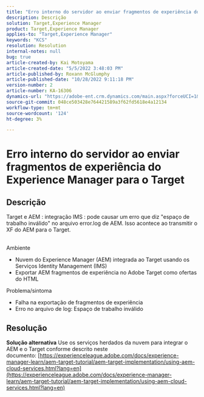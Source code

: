 ```yaml
---
title: "Erro interno do servidor ao enviar fragmentos de experiência do Experience Manager para o Target"
description: Descrição
solution: Target,Experience Manager
product: Target,Experience Manager
applies-to: "Target,Experience Manager"
keywords: "KCS"
resolution: Resolution
internal-notes: null
bug: true
article-created-by: Kai Motoyama
article-created-date: "5/5/2022 3:48:03 PM"
article-published-by: Roxann McGlumphy
article-published-date: "10/28/2022 9:11:18 PM"
version-number: 2
article-number: KA-16306
dynamics-url: "https://adobe-ent.crm.dynamics.com/main.aspx?forceUCI=1&pagetype=entityrecord&etn=knowledgearticle&id=b56384b9-8acc-ec11-a7b5-6045bd00d995"
source-git-commit: 048ce503428e764421589a3f62fd5618e4a12134
workflow-type: tm+mt
source-wordcount: '124'
ht-degree: 3%

---
```


# Erro interno do servidor ao enviar fragmentos de experiência do Experience Manager para o Target

## Descrição


Target e AEM : integração IMS : pode causar um erro que diz &quot;espaço de trabalho inválido&quot; no arquivo error.log de AEM. Isso acontece ao transmitir o XF do AEM para o Target.


<br>Ambiente<br>
- Nuvem do Experience Manager (AEM) integrada ao Target usando os Serviços Identity Management (IMS)
- Exportar AEM fragmentos de experiência no Adobe Target como ofertas do HTML

Problema/sintoma
- Falha na exportação de fragmentos de experiência
- Erro no arquivo de log: Espaço de trabalho inválido



## Resolução

<b>Solução alternativa</b>
Use os serviços herdados da nuvem para integrar o AEM e o Target conforme descrito neste documento: [https://experienceleague.adobe.com/docs/experience-manager-learn/aem-target-tutorial/aem-target-implementation/using-aem-cloud-services.html?lang=en](https://experienceleague.adobe.com/docs/experience-manager-learn/aem-target-tutorial/aem-target-implementation/using-aem-cloud-services.html?lang=en)


